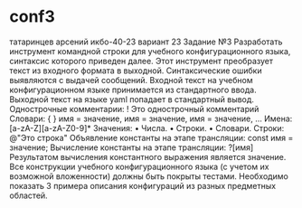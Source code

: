 # conf3
татаринцев арсений икбо-40-23
вариант 23
Задание №3 
Разработать инструмент командной строки для учебного конфигурационного 
языка, синтаксис которого приведен далее. Этот инструмент преобразует текст из 
входного формата в выходной. Синтаксические ошибки выявляются с выдачей 
сообщений. 
Входной текст на учебном конфигурационном языке принимается из 
стандартного ввода. Выходной текст на языке yaml попадает в стандартный 
вывод. 
Однострочные комментарии: 
! Это однострочный комментарий 
Словари: 
{ 
} 
имя = значение, 
имя = значение, 
имя = значение, 
... 
Имена: 
[a-zA-Z][a-zA-Z0-9]* 
Значения: 
• Числа. 
• Строки. 
• Словари. 
Строки: 
@"Это строка" 
Объявление константы на этапе трансляции: 
const имя = значение; 
Вычисление константы на этапе трансляции: 
?[имя] 
Результатом вычисления константного выражения является значение. 
Все конструкции учебного конфигурационного языка (с учетом их 
возможной вложенности) должны быть покрыты тестами. Необходимо показать 3 
примера описания конфигураций из разных предметных областей. 
